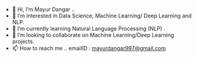 - 👋 Hi, I’m Mayur Dangar ..
- 👀 I’m interested in Data Science, Machine Learning/ Deep Learning and NLP.
- 🌱 I’m currently learning Natural Language Processing (NLP) .
- 💞️ I’m looking to collaborate on Machine Learning/Deep Learning projects.
- 📫 How to reach me ..  emailID : mayurdangar997@gmail.com

<!---
EagleDangar/EagleDangar is a ✨ special ✨ repository because its `README.md` (this file) appears on your GitHub profile.
You can click the Preview link to take a look at your changes.
--->
